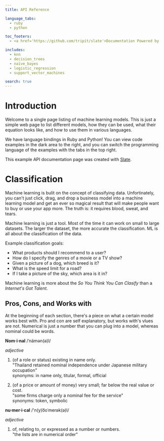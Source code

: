 ```yaml
---
title: API Reference

language_tabs:
  - ruby
  - python

toc_footers:
  - <a href='https://github.com/tripit/slate'>Documentation Powered by Slate</a>

includes:
  - knn
  - decision_trees
  - naïve_bayes
  - logistic_regression
  - support_vector_machines

search: true
---
```


# Introduction

Welcome to a single page listing of machine learning models.
This is just a simple web page to list different models, how they can be used, what their equation looks like, and how to use them in various languages.

We have language bindings in Ruby and Python! You can view code examples in the dark area to the right, and you can switch the programming language of the examples with the tabs in the top right.

This example API documentation page was created with [Slate](https://github.com/tripit/slate).

# Classification

Machine learning is bulit on the concept of classifying data.
Unfortinately, you can't just click, drag, and drop a business model into a machine learning model and get an ever so magical result that will make people want to buy or use your app more.
The truth is: it requires blood, sweat, and tears.

Machine learning is just a tool.
Most of the time it can work on small to large datasets.
The larger the dataset, the more accurate the classification.
ML is all about the classification of the data.

Example classification goals:

- What products should I recommend to a user?
- How do I specify the genres of a movie or a TV show?
- Given a picture of a dog, which breed is it?
- What is the speed limit for a road?
- If I take a picture of the sky, which area is it in?

Machine learning is more about the _So You Think You Can Clasify_ than a _Internet's Got Talent_.

## Pros, Cons, and Works with

At the beginning of each section, there's a piece on what a certain model works best with.
Pro and con are self explanatory, but works with's vlues are not.
Numerical is just a number that you can plug into a model, whereas nominal could be words.

**Nom·i·nal** /ˈnämən(ə)l/

_adjective_

1. (of a role or status) existing in name only. <br/>
"Thailand retained nominal independence under Japanese military occupation" <br/>
synonyms: in name only, titular, formal, official

2. (of a price or amount of money) very small; far below the real value or cost. <br/>
"some firms charge only a nominal fee for the service" <br/>
synonyms: token, symbolic

**nu·mer·i·cal** /'n(y)o͞oˈmerək(ə)l/

_adjective_

1. of, relating to, or expressed as a number or numbers. <br>
"the lists are in numerical order"
